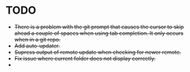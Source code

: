 TODO
====

* <del>There is a problem with the git prompt that causes the cursor to skip ahead a couple of spaces when using tab completion.  It only occurs when in a git repo.</del>
* <del>Add auto-updater.</del>
* <del>Supress output of remote update when checking for newer remote.</del>
* <del>Fix issue where current folder does not display correctly.</del>
*
 



